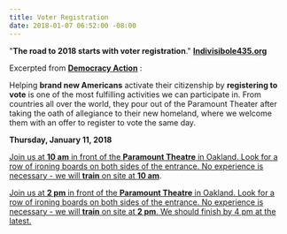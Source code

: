 ```yaml
---
title: Voter Registration
date: 2018-01-07 06:52:00 -08:00
---
```


"**The road to 2018 starts with voter registration**." [**Indivisibole435.org**](https://indivisible435.org/)

Excerpted from [**Democracy Action**](https://demaction.us/?mc_cid=b3dace6678&mc_eid=7ffae608a7) :

Helping **brand new Americans** activate their citizenship by **registering to vote** is one of the most fulfilling activities we can participate in. From countries all over the world, they pour out of the Paramount Theater after taking the oath of allegiance to their new homeland, where we welcome them with an offer to register to vote the same day.

**Thursday, January 11, 2018**

[Join us at **10 am** in front of the **Paramount Theatre** in Oakland. Look for a row of ironing boards on both sides of the entrance. No experience is necessary - we will **train** on site at **10 am**](https://www.eventbrite.com/e/register-new-citizens-to-vote-morning-registration-41259247520?ref=wpevent). 

[Join us at **2 pm** in front of the **Paramount Theatre** in Oakland. Look for a row of ironing boards on both sides of the entrance. No experience is necessary - we will **train** on site at **2 pm**. We should finish by 4 pm at the latest.](https://demaction.us/events/41259300679/)



